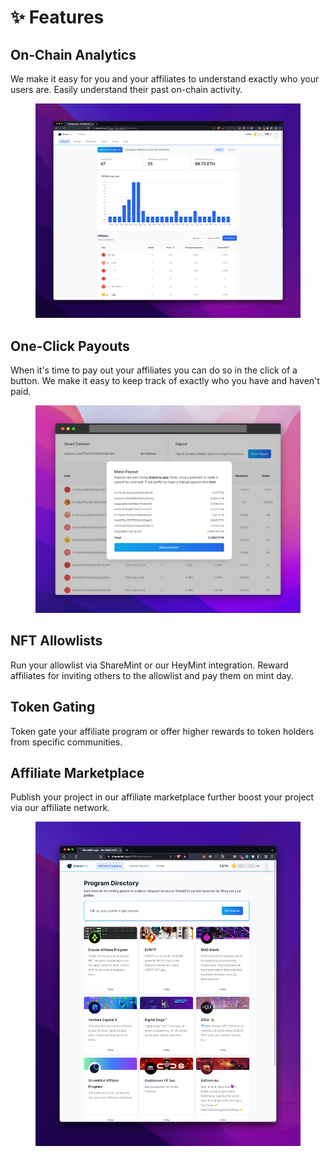 # ✨ Features

## On-Chain Analytics

We make it easy for you and your affiliates to understand exactly who your users are. Easily understand their past on-chain activity.

<figure><img src="../.gitbook/assets/CleanShot 2022-11-22 at 21.20.16.png" alt=""><figcaption></figcaption></figure>

## One-Click Payouts

When it's time to pay out your affiliates you can do so in the click of a button. We make it easy to keep track of exactly who you have and haven't paid.

<figure><img src="../.gitbook/assets/screenshotr_2022-11-23T13-7-30.png" alt=""><figcaption></figcaption></figure>

## NFT Allowlists

Run your allowlist via ShareMint or our HeyMint integration. Reward affiliates for inviting others to the allowlist and pay them on mint day.

## Token Gating

Token gate your affiliate program or offer higher rewards to token holders from specific communities.

## Affiliate Marketplace

Publish your project in our affiliate marketplace further boost your project via our affiliate network.

<figure><img src="../.gitbook/assets/CleanShot 2022-11-23 at 13.32.05.png" alt=""><figcaption></figcaption></figure>
